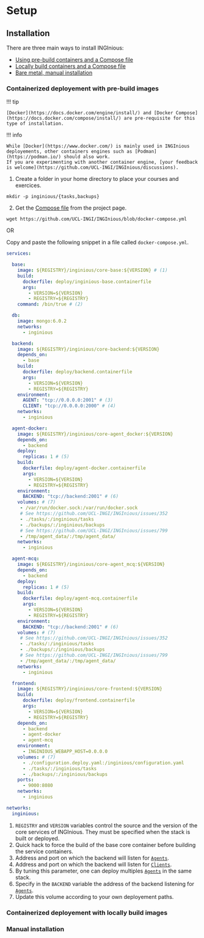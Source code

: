 # Setup

## Installation

There are three main ways to install INGInious:

- [Using pre-build containers and a Compose file](#containerized-deployement-with-pre-build-images)
- [Locally build containers and a Compose file](#containerized-deployment-with-locally-build-images)
- [Bare metal, manual installation](#manual-installation)

### Containerized deployement with pre-build images

!!! tip

    [Docker](https://docs.docker.com/engine/install/) and [Docker Compose](https://docs.docker.com/compose/install/) are pre-requisite for this type of installation.

!!! info

    While [Docker](https://www.docker.com/) is mainly used in INGInious deployements, other containers engines such as [Podman](https://podman.io/) should also work.
    If you are experimenting with another container engine, [your feedback is welcome](https://github.com/UCL-INGI/INGInious/discussions).

1. Create a folder in your home directory to place your courses and exercices.
  ```console
  mkdir -p inginious/{tasks,backups}
  ```
2. Get the [Compose file](https://github.com/UCL-INGI/INGInious/blob/docker-compose.yml) from the project page.
  ```console
  wget https://github.com/UCL-INGI/INGInious/blob/docker-compose.yml
  ```

  OR

  Copy and paste the following snippet in a file called `docker-compose.yml`.

  ```yaml
  services:

    base:
      image: ${REGISTRY}/inginious/core-base:${VERSION} # (1)
      build:
        dockerfile: deploy/inginious-base.containerfile
        args:
          - VERSION=${VERSION}
          - REGISTRY=${REGISTRY}
      command: /bin/true # (2)

    db:
      image: mongo:6.0.2
      networks:
        - inginious

    backend:
      image: ${REGISTRY}/inginious/core-backend:${VERSION}
      depends_on:
        - base
      build:
        dockerfile: deploy/backend.containerfile
        args:
          - VERSION=${VERSION}
          - REGISTRY=${REGISTRY}
      environment:
        AGENT: "tcp://0.0.0.0:2001" # (3)
        CLIENT: "tcp://0.0.0.0:2000" # (4)
      networks:
        - inginious

    agent-docker:
      image: ${REGISTRY}/inginious/core-agent_docker:${VERSION}
      depends_on:
        - backend
      deploy:
        replicas: 1 # (5)
      build:
        dockerfile: deploy/agent-docker.containerfile
        args:
          - VERSION=${VERSION}
          - REGISTRY=${REGISTRY}
      environment:
        BACKEND: "tcp://backend:2001" # (6)
      volumes: # (7)
       - /var/run/docker.sock:/var/run/docker.sock
       # See https://github.com/UCL-INGI/INGInious/issues/352
       - ./tasks/:/inginious/tasks
       - ./backups/:/inginious/backups
       # See https://github.com/UCL-INGI/INGInious/issues/799
       - /tmp/agent_data/:/tmp/agent_data/
      networks:
        - inginious

    agent-mcq:
      image: ${REGISTRY}/inginious/core-agent_mcq:${VERSION}
      depends_on:
        - backend
      deploy:
        replicas: 1 # (5)
      build:
        dockerfile: deploy/agent-mcq.containerfile
        args:
          - VERSION=${VERSION}
          - REGISTRY=${REGISTRY}
      environment:
        BACKEND: "tcp://backend:2001" # (6)
      volumes: # (7)
       # See https://github.com/UCL-INGI/INGInious/issues/352
       - ./tasks/:/inginious/tasks
       - ./backups/:/inginious/backups
       # See https://github.com/UCL-INGI/INGInious/issues/799
       - /tmp/agent_data/:/tmp/agent_data/
      networks:
        - inginious

    frontend:
      image: ${REGISTRY}/inginious/core-frontend:${VERSION}
      build:
        dockerfile: deploy/frontend.containerfile
        args:
          - VERSION=${VERSION}
          - REGISTRY=${REGISTRY}
      depends_on:
        - backend
        - agent-docker
        - agent-mcq
      environment:
        - INGINIOUS_WEBAPP_HOST=0.0.0.0
      volumes: # (7)
        - ./configuration.deploy.yaml:/inginious/configuration.yaml
        - ./tasks/:/inginious/tasks
        - ./backups/:/inginious/backups
      ports:
        - 9000:8080
      networks:
        - inginious

  networks:
    inginious:
  ```

  1. `REGISTRY` and `VERSION` variables control the source and the version of the core services
      of INGInious. They must be specified when the stack is built or deployed.
  2. Quick hack to force the build of the base core container before building the service containers.
  3. Address and port on which the backend will listen for [`Agents`]().
  4. Address and port on which the backend will listen for [`Clients`]().
  5. By tuning this parameter, one can deploy multiples [`Agents`]() in the same stack.
  6. Specify in the `BACKEND` variable the address of the backend listening for [`Agents`]().
  7. Update this volume according to your own deployement paths.

### Containerized deployement with locally build images

### Manual installation
